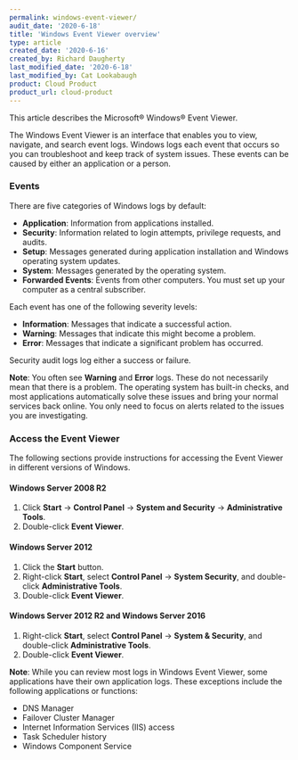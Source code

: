 ```yaml
---
permalink: windows-event-viewer/
audit_date: '2020-6-18'
title: 'Windows Event Viewer overview'
type: article
created_date: '2020-6-16'
created_by: Richard Daugherty
last_modified_date: '2020-6-18'
last_modified_by: Cat Lookabaugh
product: Cloud Product
product_url: cloud-product
---
```


This article describes the Microsoft&reg; Windows&reg; Event Viewer. 

The Windows Event Viewer is an interface that enables you to view, navigate, and search event logs. Windows logs each event that occurs so you can troubleshoot and keep track of system issues. These events can be caused by either an application or a person.

### Events

There are five categories of Windows logs by default:

- **Application**: Information from applications installed.
- **Security**: Information related to login attempts, privilege requests, and audits.
- **Setup**: Messages generated during application installation and Windows operating system updates. 
- **System**: Messages generated by the operating system.
- **Forwarded Events**: Events from other computers. You must set up your computer as a central subscriber.
    
Each event has one of the following severity levels:

- **Information**: Messages that indicate a successful action.
- **Warning**: Messages that indicate this might become a problem.
- **Error**: Messages that indicate a significant problem has occurred.

Security audit logs log either a success or failure.

**Note**: You often see **Warning** and **Error** logs. These do not necessarily mean that there is a problem.
The operating system has built-in checks, and most applications automatically solve these issues and bring your normal services back online. You only need to focus on alerts related to the issues you are investigating. 

### Access the Event Viewer

The following sections provide instructions for accessing the Event Viewer in different versions of Windows.

#### Windows Server 2008 R2

1. Click **Start** -> **Control Panel** -> **System and Security** -> **Administrative Tools**.
2. Double-click **Event Viewer**.

#### Windows Server 2012

1. Click the **Start** button.
2. Right-click **Start**, select **Control Panel** -> **System Security**, and double-click **Administrative Tools**.
3. Double-click **Event Viewer**.

#### Windows Server 2012 R2 and Windows Server 2016

1. Right-click **Start**, select **Control Panel** -> **System & Security**, and double-click **Administrative Tools**.
2. Double-click **Event Viewer**.

**Note**: While you can review most logs in Windows Event Viewer, some applications have their own application logs. These exceptions include the following applications or functions:

- DNS Manager
- Failover Cluster Manager
- Internet Information Services (IIS) access
- Task Scheduler history
- Windows Component Service
